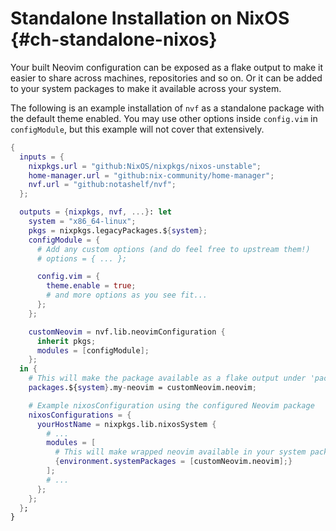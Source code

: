 # Standalone Installation on NixOS {#ch-standalone-nixos}

Your built Neovim configuration can be exposed as a flake output to make it
easier to share across machines, repositories and so on. Or it can be added to
your system packages to make it available across your system.

The following is an example installation of `nvf` as a standalone package with
the default theme enabled. You may use other options inside `config.vim` in
`configModule`, but this example will not cover that extensively.

```nix
{
  inputs = {
    nixpkgs.url = "github:NixOS/nixpkgs/nixos-unstable";
    home-manager.url = "github:nix-community/home-manager";
    nvf.url = "github:notashelf/nvf";
  };

  outputs = {nixpkgs, nvf, ...}: let
    system = "x86_64-linux";
    pkgs = nixpkgs.legacyPackages.${system};
    configModule = {
      # Add any custom options (and do feel free to upstream them!)
      # options = { ... };

      config.vim = {
        theme.enable = true;
        # and more options as you see fit...
      };
    };

    customNeovim = nvf.lib.neovimConfiguration {
      inherit pkgs;
      modules = [configModule];
    };
  in {
    # This will make the package available as a flake output under 'packages'
    packages.${system}.my-neovim = customNeovim.neovim;

    # Example nixosConfiguration using the configured Neovim package
    nixosConfigurations = {
      yourHostName = nixpkgs.lib.nixosSystem {
        # ...
        modules = [
          # This will make wrapped neovim available in your system packages
          {environment.systemPackages = [customNeovim.neovim];}
        ];
        # ...
      };
    };
  };
}
```
